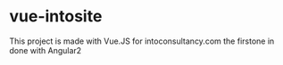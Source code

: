 # vue-intosite
This project is made with Vue.JS for intoconsultancy.com the firstone in done with Angular2
